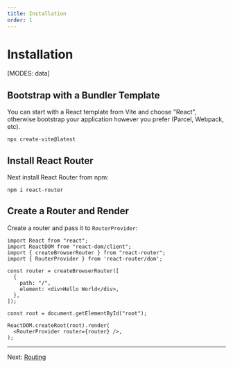 ```yaml
---
title: Installation
order: 1
---
```


# Installation

[MODES: data]

## Bootstrap with a Bundler Template

You can start with a React template from Vite and choose "React", otherwise bootstrap your application however you prefer (Parcel, Webpack, etc).

```shellscript nonumber
npx create-vite@latest
```

## Install React Router

Next install React Router from npm:

```shellscript nonumber
npm i react-router
```

## Create a Router and Render

Create a router and pass it to `RouterProvider`:

```tsx lines=[3-4,9-14,19]
import React from "react";
import ReactDOM from "react-dom/client";
import { createBrowserRouter } from "react-router";
import { RouterProvider } from 'react-router/dom';

const router = createBrowserRouter([
  {
    path: "/",
    element: <div>Hello World</div>,
  },
]);

const root = document.getElementById("root");

ReactDOM.createRoot(root).render(
  <RouterProvider router={router} />,
);
```

---

Next: [Routing](./routing)
